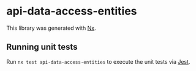 # api-data-access-entities

This library was generated with [Nx](https://nx.dev).

## Running unit tests

Run `nx test api-data-access-entities` to execute the unit tests via [Jest](https://jestjs.io).
